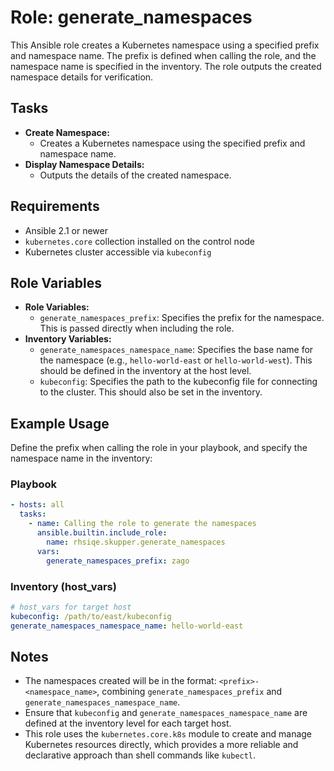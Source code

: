 
# Role: generate_namespaces

This Ansible role creates a Kubernetes namespace using a specified prefix and namespace name. The prefix is defined when calling the role, and the namespace name is specified in the inventory. The role outputs the created namespace details for verification.

## Tasks

- **Create Namespace:**
  - Creates a Kubernetes namespace using the specified prefix and namespace name.
- **Display Namespace Details:**
  - Outputs the details of the created namespace.

## Requirements

- Ansible 2.1 or newer
- `kubernetes.core` collection installed on the control node
- Kubernetes cluster accessible via `kubeconfig`

## Role Variables

- **Role Variables:**
  - `generate_namespaces_prefix`: Specifies the prefix for the namespace. This is passed directly when including the role.
- **Inventory Variables:**
  - `generate_namespaces_namespace_name`: Specifies the base name for the namespace (e.g., `hello-world-east` or `hello-world-west`). This should be defined in the inventory at the host level.
  - `kubeconfig`: Specifies the path to the kubeconfig file for connecting to the cluster. This should also be set in the inventory.

## Example Usage

Define the prefix when calling the role in your playbook, and specify the namespace name in the inventory:

### Playbook

```yaml
- hosts: all
  tasks:
    - name: Calling the role to generate the namespaces
      ansible.builtin.include_role:
        name: rhsiqe.skupper.generate_namespaces
      vars:
        generate_namespaces_prefix: zago
```

### Inventory (host_vars)

```yaml
# host_vars for target host
kubeconfig: /path/to/east/kubeconfig
generate_namespaces_namespace_name: hello-world-east
```

## Notes

- The namespaces created will be in the format: `<prefix>-<namespace_name>`, combining `generate_namespaces_prefix` and `generate_namespaces_namespace_name`.
- Ensure that `kubeconfig` and `generate_namespaces_namespace_name` are defined at the inventory level for each target host.
- This role uses the `kubernetes.core.k8s` module to create and manage Kubernetes resources directly, which provides a more reliable and declarative approach than shell commands like `kubectl`.